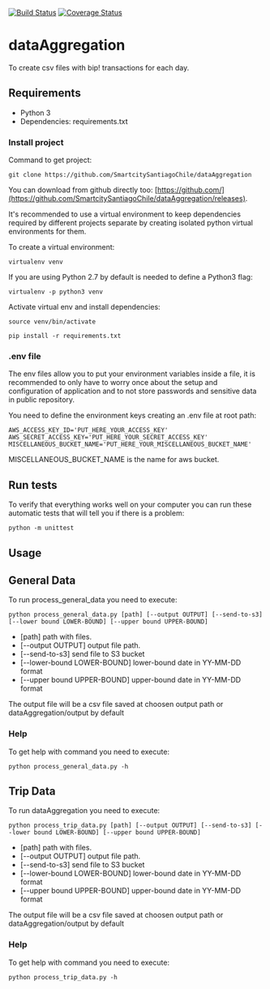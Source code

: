 [![Build Status](https://travis-ci.com/SmartcitySantiagoChile/dataAggregation.svg?branch=master)](https://travis-ci.com/SmartcitySantiagoChile/dataAggregation) [![Coverage Status](https://coveralls.io/repos/github/SmartcitySantiagoChile/dataAggregation/badge.svg?branch=master)](https://coveralls.io/github/SmartcitySantiagoChile/dataAggregation?branch=master)
# dataAggregation

To create csv files with bip! transactions for each day.

## Requirements

- Python 3
- Dependencies: requirements.txt

### Install  project


Command to get project:

```
git clone https://github.com/SmartcitySantiagoChile/dataAggregation
```

You can download from github directly too: [https://github.com/](https://github.com/SmartcitySantiagoChile/dataAggregation/releases).

It's recommended to use a virtual environment to keep dependencies required by different projects separate by creating isolated python virtual environments for them.

To create a virtual environment:

```
virtualenv venv
```
If you are using Python 2.7 by default is needed to define a Python3 flag:

```
virtualenv -p python3 venv
```

Activate virtual env and install dependencies:
```
source venv/bin/activate
 
pip install -r requirements.txt
```


### .env file
The env files allow you to put your environment variables inside a file,
 it is recommended to only have to worry once about the setup and configuration of application
 and to not store passwords and sensitive data in public repository.
 
You need to define the environment keys creating an .env file at root path:
```
AWS_ACCESS_KEY_ID='PUT_HERE_YOUR_ACCESS_KEY'
AWS_SECRET_ACCESS_KEY='PUT_HERE_YOUR_SECRET_ACCESS_KEY'
MISCELLANEOUS_BUCKET_NAME='PUT_HERE_YOUR_MISCELLANEOUS_BUCKET_NAME'
```

MISCELLANEOUS_BUCKET_NAME is the name for aws bucket.

## Run tests
To verify that everything works well on your computer you can run these automatic tests that will tell you if there is a problem:

```
python -m unittest
```

## Usage   
## General Data
To run process_general_data you need to execute:

```
python process_general_data.py [path] [--output OUTPUT] [--send-to-s3] [--lower bound LOWER-BOUND] [--upper bound UPPER-BOUND]
```
- [path] path with files.
- [--output OUTPUT] output file path.
- [--send-to-s3]  send file to S3 bucket
- [--lower-bound LOWER-BOUND] lower-bound date in YY-MM-DD format
- [--upper bound UPPER-BOUND] upper-bound date in YY-MM-DD format


The output file will be a csv file saved at choosen output path or dataAggregation/output by default
### Help

To get help with command you need to execute:

```
python process_general_data.py -h 
```


## Trip Data
To run dataAggregation you need to execute:

```
python process_trip_data.py [path] [--output OUTPUT] [--send-to-s3] [--lower bound LOWER-BOUND] [--upper bound UPPER-BOUND]
```
- [path] path with files.
- [--output OUTPUT] output file path.
- [--send-to-s3]  send file to S3 bucket
- [--lower-bound LOWER-BOUND] lower-bound date in YY-MM-DD format
- [--upper bound UPPER-BOUND] upper-bound date in YY-MM-DD format


The output file will be a csv file saved at choosen output path or dataAggregation/output by default
### Help

To get help with command you need to execute:

```
python process_trip_data.py -h 
```
